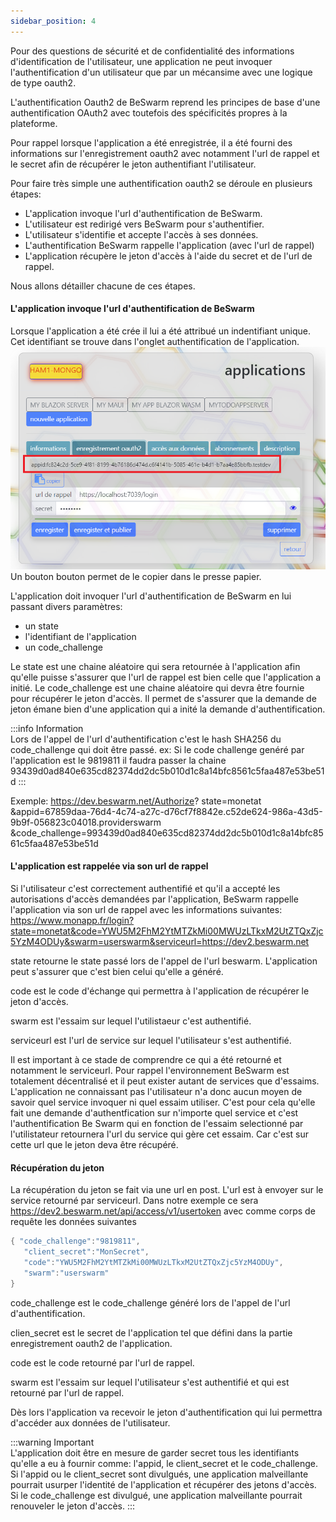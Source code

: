 ```yaml
---
sidebar_position: 4
---
```


Pour des questions de sécurité et de confidentialité des informations d'identification de l'utilisateur, une application ne peut
invoquer l'authentification d'un utilisateur que par un mécansime avec une logique de type  oauth2.

L'authentification Oauth2 de BeSwarm reprend les principes de base d'une authentification OAuth2 avec toutefois
des spécificités propres à la plateforme.

Pour rappel lorsque l'application a été enregistrée, il a été fourni des informations sur l'enregistrement oauth2 avec notamment l'url de rappel et le
secret afin de récupérer le jeton authentifiant l'utilisateur.

Pour faire très simple une authentification oauth2 se déroule en plusieurs étapes:

* L'application invoque l'url d'authentification de BeSwarm.
* L'utilisateur est redirigé vers BeSwarm pour s'authentifier.
* L'utilisateur s'identifie et accepte l'accès à ses données.
* L'authentification BeSwarm rappelle l'application (avec l'url de rappel)
* L'application récupère le jeton d'accès à l'aide du secret et de l'url de rappel.	


Nous allons détailler chacune de ces étapes.

#### L'application invoque l'url d'authentification de BeSwarm
Lorsque l'application a été crée il lui a été attribué un indentifiant unique.
Cet identifiant se trouve dans l'onglet authentification de l'application.
![Auth1](img/auth1.png)	
Un bouton bouton permet de le copier dans le presse papier.

L'application doit invoquer l'url d'authentification de BeSwarm en lui passant divers paramètres:
* un state
* l'identifiant de l'application
* un code_challenge

Le state est une chaine aléatoire qui sera retournée à l'application afin qu'elle puisse s'assurer que l'url de rappel est bien celle que l'application
a initié.
Le code_challenge est une chaine aléatoire qui devra être fournie pour récupérer le jeton d'accès. Il permet de s'assurer que la demande de jeton émane bien d'une application
qui a inité la demande d'authentification.

:::info Information  
Lors de l'appel de l'url d'authentification c'est le hash SHA256 du code_challenge qui doit être passé.
ex: Si le code challenge genéré par l'application est le 9819811 il faudra passer la chaine
93439d0ad840e635cd82374dd2dc5b010d1c8a14bfc8561c5faa487e53be51d
:::


Exemple:
https://dev.beswarm.net/Authorize?
state=monetat
&appid=67859daa-76d4-4c74-a27c-d76cf7f8842e.c52de624-986a-43d5-9b9f-056823c04018.providerswarm
&code_challenge=993439d0ad840e635cd82374dd2dc5b010d1c8a14bfc8561c5faa487e53be51d


#### L'application est rappelée via son url de rappel
Si l'utilisateur c'est correctement authentifié et qu'il a accepté les autorisations d'accès demandées par l'application, BeSwarm rappelle l'application
via son url de rappel avec les informations suivantes:
https://www.monapp.fr/login?state=monetat&code=YWU5M2FhM2YtMTZkMi00MWUzLTkxM2UtZTQxZjc5YzM4ODUy&swarm=userswarm&serviceurl=https://dev2.beswarm.net

state retourne le state passé lors de l'appel de l'url beswarm. L'application peut s'assurer que c'est bien celui qu'elle a généré.

code est le code d'échange qui permettra à l'application de récupérer le jeton d'accès.

swarm est l'essaim sur lequel l'utilistaeur c'est authentifié.

serviceurl est l'url de service sur lequel l'utilisateur s'est authentifié.

Il est important à ce stade de comprendre ce qui a été retourné et notamment le serviceurl.
Pour rappel l'environnement BeSwarm est totalement décentralisé et il peut exister autant de services que d'essaims.
L'application ne connaissant pas l'utilisateur n'a donc aucun moyen de savoir quel service invoquer ni quel essaim utiliser.
C'est pour cela qu'elle fait une demande d'authentfication sur n'importe quel service et c'est l'authentification Be Swarm qui en fonction de l'essaim selectionné 
par l'utilistateur retournera l'url du service qui gère cet essaim.
Car c'est sur cette url que le jeton deva être récupéré.

#### Récupération du jeton
La récupération du jeton se fait via une url en post.
L'url est à envoyer sur le service retourné par serviceurl.
Dans notre exemple ce sera https://dev2.beswarm.net/api/access/v1/usertoken
avec comme corps de requête les données suivantes
```csharp 
{ "code_challenge":"9819811",
   "client_secret":"MonSecret",
   "code":"YWU5M2FhM2YtMTZkMi00MWUzLTkxM2UtZTQxZjc5YzM4ODUy",
   "swarm":"userswarm"
}
```

code_challenge est le code_challenge généré lors de l'appel de l'url d'authentification.

clien_secret est le secret de l'application tel que défini dans la partie enregistrement oauth2 de l'application.

code est le code retourné par l'url de rappel.

swarm est l'essaim sur lequel l'utilisateur s'est authentifié et qui est retourné par l'url de rappel.

Dès lors l'application va recevoir le jeton d'authentification qui lui permettra d'accéder aux données de l'utilisateur.

:::warning Important  
 L'application doit être en mesure de garder secret tous les identifiants qu'elle a eu à fournir comme:
l'appid, le client_secret et le code_challenge.
Si l'appid ou le client_secret sont divulgués, une application malveillante pourrait usurper l'identité de l'application et récupérer des jetons d'accès.
Si le code_challenge est divulgué, une application malveillante pourrait renouveler le jeton d'accès.
:::

